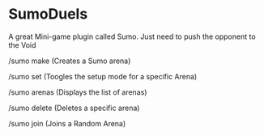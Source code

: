 # SumoDuels
A great Mini-game plugin called Sumo. Just need to push the opponent to the Void

/sumo make <Arena Name>   (Creates a Sumo arena)
  
/sumo set <Arena Name>    (Toogles the setup mode for a specific Arena)
  
/sumo arenas              (Displays the list of arenas)

/sumo delete <Arena Name> (Deletes a specific arena)
  
/sumo join                (Joins a Random Arena)  
